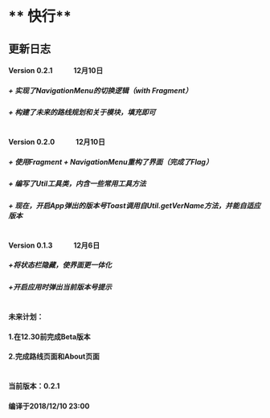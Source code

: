 # ** 快行**
## 更新日志
#### **Version 0.2.1**　　　12月10日
  #####   + 实现了NavigationMenu的切换逻辑（with Fragment）
  #####   + 构建了未来的路线规划和关于模块，填充即可
  #   

#### **Version 0.2.0**　　　12月10日
  #####   + 使用Fragment + NavigationMenu重构了界面（完成了Flag）
  #####   + 编写了Util工具类，内含一些常用工具方法
  #####   + 现在，开启App弹出的版本号Toast调用自Util.getVerName方法，并能自适应版本

  #   


#### **Version 0.1.3**　　　12月6日
  #####   +将状态栏隐藏，使界面更一体化
  #####   +开启应用时弹出当前版本号提示
  #   
#### **未来计划：**
  #### 1.在12.30前完成Beta版本
  #### 2.完成路线页面和About页面
  #   
#### 当前版本：0.2.1
#### 编译于2018/12/10 23:00
